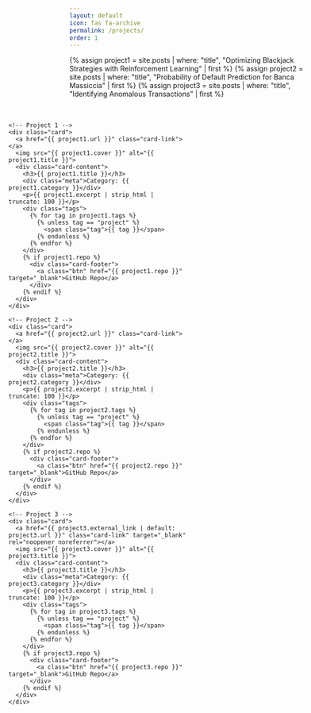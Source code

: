 ```yaml
---
layout: default
icon: fas fa-archive
permalink: /projects/
order: 1
---
```


<style>
.cards-container {
  display: flex;
  justify-content: center;
}

.cards {
  display: grid;
  grid-template-columns: repeat(auto-fill, minmax(360px, 1fr));
  gap: 30px;
  max-width: 800px;
  padding: 20px;
}
/* original card setting
.card {
  display: flex;
  flex-direction: column;
  background: #fff;
  border: 1px solid #ddd;
  border-radius: 16px;
  box-shadow: 0 4px 12px rgba(0,0,0,0.05);
  overflow: hidden;
  transition: transform 0.2s ease, box-shadow 0.2s ease;
  text-decoration: none;
  color: inherit;
}


.card:hover {
  transform: translateY(-4px);
  box-shadow: 0 8px 20px rgba(0,0,0,0.1);
}
*/

.card {
  display: flex;
  flex-direction: column;
  background: var(--card-bg); /* ✅ use CSS variable */
  border: 1px solid var(--main-border-color); /* ✅ use dark/light dynamic color */
  border-radius: 16px;
  box-shadow: var(--card-shadow); /* ✅ use dynamic shadow */
  overflow: hidden;
  transition: transform 0.2s ease, box-shadow 0.2s ease;
  text-decoration: none;
  color: var(--text-color); /* ✅ use dynamic text color */
}

.card:hover {
  background: var(--card-hovor-bg); /* ✅ slightly lighter background on hover */
}

.card-link {
  position: absolute;
  top: 0;
  left: 0;
  width: 100%;
  height: 100%;
  z-index: 10;
}

/* Make content clickable second priority
.card-content, .card-footer {
  position: relative;
  z-index: 20;
}
*/

.card img {
  width: 100%;
  height: 240px;
  object-fit: cover;
}

.card-content {
  padding: 20px;
}

.card h3 {
  margin-top: 0;
  font-size: 1.2em;
  margin-bottom: 8px;
  display: flex;
  align-items: center;
  gap: 6px;
}

.card p {
  font-size: 0.95em;
  margin-bottom: 10px;
  color: #555;
}

.card .meta {
  font-size: 0.85em;
  color: #888;
  margin-bottom: 10px;
}

.tag {
  border-radius: 0.7em;
  padding: 6px 8px 7px;
  margin-right: 0.8rem;
  line-height: 3rem;
  letter-spacing: 0;
  border: 1px solid var(--tag-border) !important;
  box-shadow: 0 0 3px 0 var(--tag-shadow);

  span {
    margin-left: 0.6em;
    font-size: 0.7em;
    font-family: Oswald, sans-serif;
  }
}

#tags {
  @include bp.lt(bp.get(lg)) {
    justify-content: center !important;
  }
}
</style>


{% assign project1 = site.posts | where: "title", "Optimizing Blackjack Strategies with Reinforcement Learning" | first %}
{% assign project2 = site.posts | where: "title", "Probability of Default Prediction for Banca Massiccia" | first %}
{% assign project3 = site.posts | where: "title", "Identifying Anomalous Transactions" | first %}

<div class="cards-container">
  <div class="cards">

    <!-- Project 1 -->
    <div class="card">
      <a href="{{ project1.url }}" class="card-link"></a>
      <img src="{{ project1.cover }}" alt="{{ project1.title }}">
      <div class="card-content">
        <h3>{{ project1.title }}</h3>
        <div class="meta">Category: {{ project1.category }}</div>
        <p>{{ project1.excerpt | strip_html | truncate: 100 }}</p>
        <div class="tags">
          {% for tag in project1.tags %}
            {% unless tag == "project" %}
              <span class="tag">{{ tag }}</span>
            {% endunless %}
          {% endfor %}
        </div>
        {% if project1.repo %}
          <div class="card-footer">
            <a class="btn" href="{{ project1.repo }}" target="_blank">GitHub Repo</a>
          </div>
        {% endif %}
      </div>
    </div>

    <!-- Project 2 -->
    <div class="card">
      <a href="{{ project2.url }}" class="card-link"></a>
      <img src="{{ project2.cover }}" alt="{{ project2.title }}">
      <div class="card-content">
        <h3>{{ project2.title }}</h3>
        <div class="meta">Category: {{ project2.category }}</div>
        <p>{{ project2.excerpt | strip_html | truncate: 100 }}</p>
        <div class="tags">
          {% for tag in project2.tags %}
            {% unless tag == "project" %}
              <span class="tag">{{ tag }}</span>
            {% endunless %}
          {% endfor %}
        </div>
        {% if project2.repo %}
          <div class="card-footer">
            <a class="btn" href="{{ project2.repo }}" target="_blank">GitHub Repo</a>
          </div>
        {% endif %}
      </div>
    </div>

    <!-- Project 3 -->
    <div class="card">
      <a href="{{ project3.external_link | default: project3.url }}" class="card-link" target="_blank" rel="noopener noreferrer"></a>
      <img src="{{ project3.cover }}" alt="{{ project3.title }}">
      <div class="card-content">
        <h3>{{ project3.title }}</h3>
        <div class="meta">Category: {{ project3.category }}</div>
        <p>{{ project3.excerpt | strip_html | truncate: 100 }}</p>
        <div class="tags">
          {% for tag in project3.tags %}
            {% unless tag == "project" %}
              <span class="tag">{{ tag }}</span>
            {% endunless %}
          {% endfor %}
        </div>
        {% if project3.repo %}
          <div class="card-footer">
            <a class="btn" href="{{ project3.repo }}" target="_blank">GitHub Repo</a>
          </div>
        {% endif %}
      </div>
    </div>

  </div>
</div>
